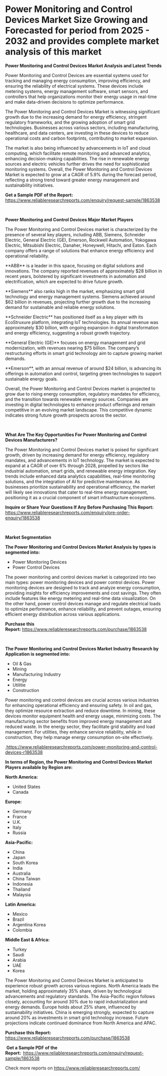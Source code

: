 <p><h1>Power Monitoring and Control Devices Market Size Growing and Forecasted for period from 2025 - 2032 and provides complete market analysis of this market</h1></p><p><strong>Power Monitoring and Control Devices Market Analysis and Latest Trends</strong></p>
<p><p>Power Monitoring and Control Devices are essential systems used for tracking and managing energy consumption, improving efficiency, and ensuring the reliability of electrical systems. These devices include metering systems, energy management software, smart sensors, and controllers that help organizations monitor their energy usage in real-time and make data-driven decisions to optimize performance.</p><p>The Power Monitoring and Control Devices Market is witnessing significant growth due to the increasing demand for energy efficiency, stringent regulatory frameworks, and the growing adoption of smart grid technologies. Businesses across various sectors, including manufacturing, healthcare, and data centers, are investing in these devices to reduce operational costs and carbon footprints, contributing to market expansion.</p><p>The market is also being influenced by advancements in IoT and cloud computing, which facilitate remote monitoring and advanced analytics, enhancing decision-making capabilities. The rise in renewable energy sources and electric vehicles further drives the need for sophisticated monitoring systems. Overall, the Power Monitoring and Control Devices Market is expected to grow at a CAGR of 5.9% during the forecast period, reflecting a strong trend toward greater energy management and sustainability initiatives.</p></p>
<p><strong>Get a Sample PDF of the Report:&nbsp;</strong> <a href="https://www.reliableresearchreports.com/enquiry/request-sample/1863538?utm_campaign=2745&utm_medium=2&utm_source=Github&utm_content=ia&utm_term=12042025&utm_id=power-monitoring-and-control-devices">https://www.reliableresearchreports.com/enquiry/request-sample/1863538</a></p>
<p>&nbsp;</p>
<p><strong>Power Monitoring and Control Devices Major Market Players</strong></p>
<p><p>The Power Monitoring and Control Devices market is characterized by the presence of several key players, including ABB, Siemens, Schneider Electric, General Electric (GE), Emerson, Rockwell Automation, Yokogawa Electric, Mitsubishi Electric, Danaher, Honeywell, Hitachi, and Eaton. Each company offers a range of solutions that enhance energy efficiency and operational reliability.</p><p>**ABB** is a leader in this space, focusing on digital solutions and innovations. The company reported revenues of approximately $28 billion in recent years, bolstered by significant investments in automation and electrification, which are expected to drive future growth.</p><p>**Siemens** also ranks high in the market, emphasizing smart grid technology and energy management systems. Siemens achieved around $62 billion in revenues, projecting further growth due to the increasing demand for sustainable and reliable energy solutions.</p><p>**Schneider Electric** has positioned itself as a key player with its EcoStruxure platform, integrating IoT technologies. Its annual revenue was approximately $30 billion, with ongoing expansion in digital transformation and energy efficiency, suggesting a robust growth trajectory.</p><p>**General Electric (GE)** focuses on energy management and grid modernization, with revenues nearing $75 billion. The company’s restructuring efforts in smart grid technology aim to capture growing market demands.</p><p>**Emerson**, with an annual revenue of around $24 billion, is advancing its offerings in automation and control, targeting green technologies to support sustainable energy goals.</p><p>Overall, the Power Monitoring and Control Devices market is projected to grow due to rising energy consumption, regulatory mandates for efficiency, and the transition towards renewable energy sources. Companies are investing in digital technologies to enhance product offerings and remain competitive in an evolving market landscape. This competitive dynamic indicates strong future growth prospects across the sector.</p></p>
<p>&nbsp;</p>
<p><strong>What Are The Key Opportunities For Power Monitoring and Control Devices Manufacturers?</strong></p>
<p><p>The Power Monitoring and Control Devices market is poised for significant growth, driven by increasing demand for energy efficiency, regulatory mandates, and advancements in IoT technology. The market is expected to expand at a CAGR of over 6% through 2028, propelled by sectors like industrial automation, smart grids, and renewable energy integration. Key trends include enhanced data analytics capabilities, real-time monitoring solutions, and the integration of AI for predictive maintenance. As businesses prioritize sustainability and operational efficiency, the market will likely see innovations that cater to real-time energy management, positioning it as a crucial component of smart infrastructure ecosystems.</p></p>
<p><strong>Inquire or Share Your Questions If Any Before Purchasing This Report:</strong> <a href="https://www.reliableresearchreports.com/enquiry/pre-order-enquiry/1863538?utm_campaign=2745&utm_medium=2&utm_source=Github&utm_content=ia&utm_term=12042025&utm_id=power-monitoring-and-control-devices">https://www.reliableresearchreports.com/enquiry/pre-order-enquiry/1863538</a></p>
<p>&nbsp;</p>
<p><strong>Market Segmentation</strong></p>
<p><strong>The Power Monitoring and Control Devices Market Analysis by types is segmented into:</strong></p>
<p><ul><li>Power Monitoring Devices</li><li>Power Control Devices</li></ul></p>
<p><p>The power monitoring and control devices market is categorized into two main types: power monitoring devices and power control devices. Power monitoring devices are designed to track and analyze energy consumption, providing insights for efficiency improvements and cost savings. They often include features like energy metering and real-time data visualization. On the other hand, power control devices manage and regulate electrical loads to optimize performance, enhance reliability, and prevent outages, ensuring efficient energy distribution across various applications.</p></p>
<p><strong>Purchase this Report:&nbsp;</strong><a href="https://www.reliableresearchreports.com/purchase/1863538?utm_campaign=2745&utm_medium=2&utm_source=Github&utm_content=ia&utm_term=12042025&utm_id=power-monitoring-and-control-devices">https://www.reliableresearchreports.com/purchase/1863538</a></p>
<p>&nbsp;</p>
<p><strong>The Power Monitoring and Control Devices Market Industry Research by Application is segmented into:</strong></p>
<p><ul><li>Oil & Gas</li><li>Mining</li><li>Manufacturing Industry</li><li>Energy</li><li>Utilitie</li><li>Construction</li></ul></p>
<p><p>Power monitoring and control devices are crucial across various industries for enhancing operational efficiency and ensuring safety. In oil and gas, they optimize resource extraction and reduce downtime. In mining, these devices monitor equipment health and energy usage, minimizing costs. The manufacturing sector benefits from improved energy management and reduced waste. In the energy sector, they facilitate grid stability and load management. For utilities, they enhance service reliability, while in construction, they help manage energy consumption on-site effectively.</p></p>
<p><a href="https://www.reliableresearchreports.com/power-monitoring-and-control-devices-r1863538?utm_campaign=2745&utm_medium=2&utm_source=Github&utm_content=ia&utm_term=12042025&utm_id=power-monitoring-and-control-devices">&nbsp;https://www.reliableresearchreports.com/power-monitoring-and-control-devices-r1863538</a></p>
<p><strong>In terms of Region, the Power Monitoring and Control Devices Market Players available by Region are:</strong></p>
<p>
    <p> <strong> North America: </strong>
        <ul>
            <li>United States</li>
            <li>Canada</li>
        </ul>
        </p> 
    <p> <strong> Europe: </strong>
        <ul>
            <li>Germany</li>
            <li>France</li>
            <li>U.K.</li>
            <li>Italy</li>
            <li>Russia</li>
        </ul>
        </p> 
    <p> <strong> Asia-Pacific: </strong>
        <ul>
            <li>China</li>
            <li>Japan</li>
            <li>South Korea</li>
            <li>India</li>
            <li>Australia</li>
            <li>China Taiwan</li>
            <li>Indonesia</li>
            <li>Thailand</li>
            <li>Malaysia</li>
        </ul>
        </p> 
    <p> <strong> Latin America: </strong>
        <ul>
            <li>Mexico</li>
            <li>Brazil</li>
            <li>Argentina Korea</li>
            <li>Colombia</li>
        </ul>
        </p> 
    <p> <strong> Middle East & Africa: </strong>
        <ul>
            <li>Turkey</li>
            <li>Saudi</li>
            <li>Arabia</li>
            <li>UAE</li>
            <li>Korea</li>
        </ul>
    </p>
    </p>
<p><p>The Power Monitoring and Control Devices Market is anticipated to experience robust growth across various regions. North America leads the market, holding approximately 35% share, driven by technological advancements and regulatory standards. The Asia-Pacific region follows closely, accounting for around 30% due to rapid industrialization and energy demands. Europe holds about 25% share, influenced by sustainability initiatives. China is emerging strongly, expected to capture around 20% as investments in smart grid technology increase. Future projections indicate continued dominance from North America and APAC.</p></p>
<p><strong>Purchase this Report: </strong><a href="https://www.reliableresearchreports.com/purchase/1863538?utm_campaign=2745&utm_medium=2&utm_source=Github&utm_content=ia&utm_term=12042025&utm_id=power-monitoring-and-control-devices">https://www.reliableresearchreports.com/purchase/1863538</a></p>
<p>&nbsp;<strong>Get a Sample PDF of the Report:&nbsp;&nbsp;</strong><a href="https://www.reliableresearchreports.com/enquiry/request-sample/1863538?utm_campaign=2745&utm_medium=2&utm_source=Github&utm_content=ia&utm_term=12042025&utm_id=power-monitoring-and-control-devices">https://www.reliableresearchreports.com/enquiry/request-sample/1863538</a></p>
<p><strong></strong></p>
<p>Check more reports on <a href="https://www.reliableresearchreports.com/?utm_campaign=2745&utm_medium=2&utm_source=Github&utm_content=ia&utm_term=12042025&utm_id=power-monitoring-and-control-devices">https://www.reliableresearchreports.com/</a></p>
